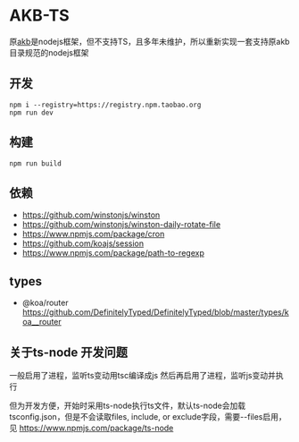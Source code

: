 
# AKB-TS

原[akb](https://github.com/searchfe/akb)是nodejs框架，但不支持TS，且多年未维护，所以重新实现一套支持原akb目录规范的nodejs框架

## 开发

```
npm i --registry=https://registry.npm.taobao.org
npm run dev
```

## 构建

```
npm run build
```

## 依赖

* https://github.com/winstonjs/winston
* https://github.com/winstonjs/winston-daily-rotate-file
* https://www.npmjs.com/package/cron
* https://github.com/koajs/session
* https://www.npmjs.com/package/path-to-regexp


## types

* @koa/router https://github.com/DefinitelyTyped/DefinitelyTyped/blob/master/types/koa__router

## 关于ts-node 开发问题
一般启用了进程，监听ts变动用tsc编译成js
然后再启用了进程，监听js变动并执行

但为开发方便，开始时采用ts-node执行ts文件，默认ts-node会加载tsconfig.json，但是不会读取files, include, or exclude字段，需要--files启用， 见 https://www.npmjs.com/package/ts-node


